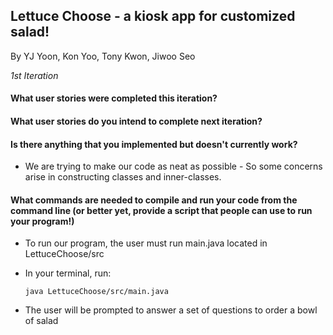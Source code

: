 ## Lettuce Choose - a kiosk app for customized salad!
   
By YJ Yoon, Kon Yoo, Tony Kwon, Jiwoo Seo

_1st Iteration_
#### What user stories were completed this iteration?

#### What user stories do you intend to complete next iteration?

#### Is there anything that you implemented but doesn't currently work?
* We are trying to make our code as neat as possible - So some concerns arise in constructing classes and inner-classes.
#### What commands are needed to compile and run your code from the command line (or better yet, provide a script that people can use to run your program!)
* To run our program, the user must run main.java located in LettuceChoose/src
* In your terminal, run:
         
      java LettuceChoose/src/main.java
* The user will be prompted to answer a set of questions to order a bowl of salad
